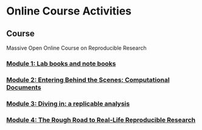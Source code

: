 # Online Course Activities

## Course
Massive Open Online Course on Reproducible Research

### [Module 1: Lab books and note books](https://github.com/guikk/ScientificMethodology/tree/main/MOOC/Module1)
### [Module 2: Entering Behind the Scenes: Computational Documents](https://github.com/guikk/ScientificMethodology/tree/main/MOOC/Module2)
### [Module 3: Diving in: a replicable analysis](https://github.com/guikk/ScientificMethodology/tree/main/MOOC/Module3)
### [Module 4: The Rough Road to Real-Life Reproducible Research](https://github.com/guikk/ScientificMethodology/tree/main/MOOC/Module4)
